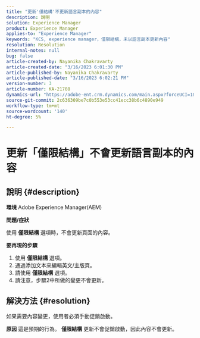 ```yaml
---
title: "更新'僅結構'不更新語言副本的內容"
description: 說明
solution: Experience Manager
product: Experience Manager
applies-to: "Experience Manager"
keywords: "KCS, experience manager，僅限結構，未以語言副本更新內容"
resolution: Resolution
internal-notes: null
bug: false
article-created-by: Nayanika Chakravarty
article-created-date: "3/16/2023 6:01:30 PM"
article-published-by: Nayanika Chakravarty
article-published-date: "3/16/2023 6:02:21 PM"
version-number: 3
article-number: KA-21708
dynamics-url: "https://adobe-ent.crm.dynamics.com/main.aspx?forceUCI=1&pagetype=entityrecord&etn=knowledgearticle&id=03c95092-24c4-ed11-83ff-6045bd006793"
source-git-commit: 2c636309be7c0b553e53cc41ecc38b6c4890e949
workflow-type: tm+mt
source-wordcount: '140'
ht-degree: 5%

---
```


# 更新「僅限結構」不會更新語言副本的內容

## 說明 {#description}

<b>環境</b>
Adobe Experience Manager(AEM)

<b>問題/症狀</b>

使用 <b>僅限結構</b> 選項時，不會更新頁面的內容。

<b>要再現的步驟</b>

1. 使用 <b>僅限結構</b> 選項。
2. 通過添加文本來編輯英文/主版頁。
3. 請使用 <b>僅限結構</b> 選項。
4. 請注意，步驟2中所做的變更不會更新。



## 解決方法 {#resolution}


如果需要內容變更，使用者必須手動促銷啟動。


<b>原因</b>
這是預期的行為。 <b>僅限結構</b> 更新不會促銷啟動，因此內容不會更新。
